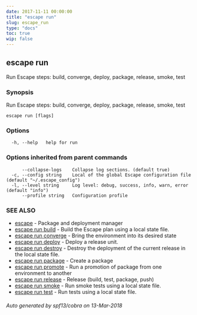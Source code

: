 ```yaml
---
date: 2017-11-11 00:00:00
title: "escape run"
slug: escape_run
type: "docs"
toc: true
wip: false
---
```

## escape run

Run Escape steps: build, converge, deploy, package, release, smoke, test

### Synopsis


Run Escape steps: build, converge, deploy, package, release, smoke, test

```
escape run [flags]
```

### Options

```
  -h, --help   help for run
```

### Options inherited from parent commands

```
      --collapse-logs    Collapse log sections. (default true)
  -c, --config string    Local of the global Escape configuration file (default "~/.escape_config")
  -l, --level string     Log level: debug, success, info, warn, error (default "info")
      --profile string   Configuration profile
```

### SEE ALSO
* [escape](../escape/)	 - Package and deployment manager
* [escape run build](../escape_run_build/)	 - Build the Escape plan using a local state file.
* [escape run converge](../escape_run_converge/)	 - Bring the environment into its desired state
* [escape run deploy](../escape_run_deploy/)	 - Deploy a release unit.
* [escape run destroy](../escape_run_destroy/)	 - Destroy the deployment of the current release in the local state file.
* [escape run package](../escape_run_package/)	 - Create a package
* [escape run promote](../escape_run_promote/)	 - Run a promotion of package from one environment to another
* [escape run release](../escape_run_release/)	 - Release (build, test, package, push)
* [escape run smoke](../escape_run_smoke/)	 - Run smoke tests using a local state file.
* [escape run test](../escape_run_test/)	 - Run tests using a local state file.

###### Auto generated by spf13/cobra on 13-Mar-2018
